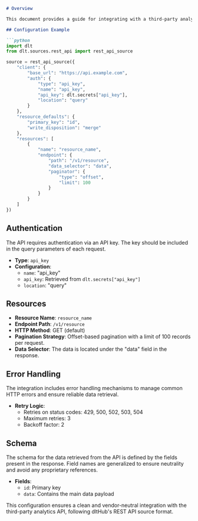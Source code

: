 ```markdown
# Overview

This document provides a guide for integrating with a third-party analytics API using dltHub's REST API source. The integration supports data synchronization through RESTful endpoints, allowing for both full and incremental data refreshes.

## Configuration Example

```python
import dlt
from dlt.sources.rest_api import rest_api_source

source = rest_api_source({
    "client": {
        "base_url": "https://api.example.com",
        "auth": {
            "type": "api_key",
            "name": "api_key",
            "api_key": dlt.secrets["api_key"],
            "location": "query"
        }
    },
    "resource_defaults": {
        "primary_key": "id",
        "write_disposition": "merge"
    },
    "resources": [
        {
            "name": "resource_name",
            "endpoint": {
                "path": "/v1/resource",
                "data_selector": "data",
                "paginator": {
                    "type": "offset",
                    "limit": 100
                }
            }
        }
    ]
})
```

## Authentication

The API requires authentication via an API key. The key should be included in the query parameters of each request.

- **Type**: `api_key`
- **Configuration**: 
  - `name`: "api_key"
  - `api_key`: Retrieved from `dlt.secrets["api_key"]`
  - `location`: "query"

## Resources

- **Resource Name**: `resource_name`
- **Endpoint Path**: `/v1/resource`
- **HTTP Method**: GET (default)
- **Pagination Strategy**: Offset-based pagination with a limit of 100 records per request.
- **Data Selector**: The data is located under the "data" field in the response.

## Error Handling

The integration includes error handling mechanisms to manage common HTTP errors and ensure reliable data retrieval.

- **Retry Logic**: 
  - Retries on status codes: 429, 500, 502, 503, 504
  - Maximum retries: 3
  - Backoff factor: 2

## Schema

The schema for the data retrieved from the API is defined by the fields present in the response. Field names are generalized to ensure neutrality and avoid any proprietary references.

- **Fields**: 
  - `id`: Primary key
  - `data`: Contains the main data payload

This configuration ensures a clean and vendor-neutral integration with the third-party analytics API, following dltHub's REST API source format.
```